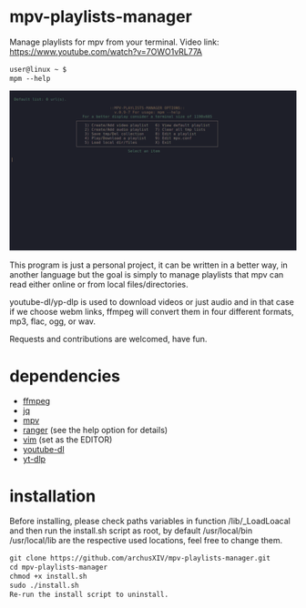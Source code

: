 # mpv-playlists-manager
Manage playlists for mpv from your terminal.
Video link: https://www.youtube.com/watch?v=7OWO1vRL77A
```
user@linux ~ $
mpm --help
```

![screenshot](https://github.com/archusXIV/mpv-playlists-manager/blob/main/mpm_v0.9-7.png)


This program is just a personal project, it can be written in a better way,
in another language but the goal is simply to manage playlists that mpv can read
either online or from local files/directories.

youtube-dl/yp-dlp is used to download videos or just audio and in that case if
we choose webm links, ffmpeg will convert them in four different formats,
mp3, flac, ogg, or wav.

Requests and contributions are welcomed, have fun.

# dependencies
- [ffmpeg](https://ffmpeg.org/)
- [jq](https://stedolan.github.io/jq/)
- [mpv](https://mpv.io/)
- [ranger](https://github.com/ranger/ranger) (see the help  option for details)
- [vim](https://www.vim.org/) (set as the EDITOR)
- [youtube-dl](https://youtube-dl.org/)
- [yt-dlp](https://github.com/yt-dlp/yt-dlp)

# installation

Before installing, please check paths variables in function /lib/_LoadLoacal
and then run the install.sh script as root, by default /usr/local/bin /usr/local/lib are the
respective used locations, feel free to change them.
```
git clone https://github.com/archusXIV/mpv-playlists-manager.git
cd mpv-playlists-manager
chmod +x install.sh
sudo ./install.sh
Re-run the install script to uninstall.
```
